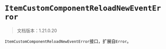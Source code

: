 # `ItemCustomComponentReloadNewEventError`

> 文档版本：1.21.0.20

`ItemCustomComponentReloadNewEventError`接口，扩展自`Error`。
